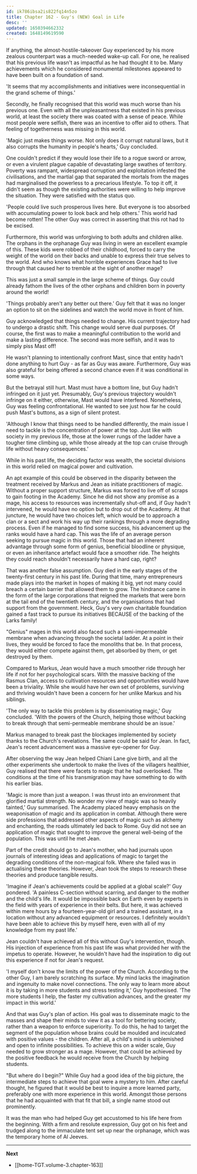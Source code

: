 ```yaml
---
id: ik786ibsa2is822fq14n5zo
title: Chapter 162 - Guy's (NEW) Goal in Life
desc: ''
updated: 1650394662332
created: 1648149619590
---
```


If anything, the almost-hostile-takeover Guy experienced by his more zealous counterpart was a much-needed wake-up call. For one, he realised that his previous life wasn't as impactful as he had thought it to be. Many achievements which he considered monumental milestones appeared to have been built on a foundation of sand.

'It seems that my accomplishments and initiatives were inconsequential in the grand scheme of things.'

Secondly, he finally recognised that this world was much worse than his previous one. Even with all the unpleasantness that existed in his previous world, at least the society there was coated with a sense of peace. While most people were selfish, there was an incentive to offer aid to others. That feeling of togetherness was missing in this world.

'Magic just makes things worse. Not only does it corrupt natural laws, but it also corrupts the humanity in people's hearts,' Guy concluded.

One couldn't predict if they would lose their life to a rogue sword or arrow, or even a virulent plague capable of devastating large swathes of territory. Poverty was rampant, widespread corruption and exploitation infested the civilisations, and the martial gap that separated the mortals from the mages had marginalised the powerless to a precarious lifestyle. To top it off, it didn't seem as though the existing authorities were willing to help improve the situation. They were satisfied with the status quo.

'People could live such prosperous lives here. But everyone is too absorbed with accumulating power to look back and help others.' This world had become rotten! The other Guy was correct in asserting that this rot had to be excised.

Furthermore, this world was unforgiving to both adults and children alike. The orphans in the orphanage Guy was living in were an excellent example of this. These kids were robbed of their childhood, forced to carry the weight of the world on their backs and unable to express their true selves to the world. And who knows what horrible experiences Grace had to live through that caused her to tremble at the sight of another mage?

This was just a small sample in the large scheme of things. Guy could already fathom the lives of the other orphans and children born in poverty around the world!

'Things probably aren't any better out there.' Guy felt that it was no longer an option to sit on the sidelines and watch the world move in front of him.

Guy acknowledged that things needed to change. His current trajectory had to undergo a drastic shift. This change would serve dual purposes. Of course, the first was to make a meaningful contribution to the world and make a lasting difference. The second was more selfish, and it was to simply piss Mast off!

He wasn't planning to intentionally confront Mast, since that entity hadn't done anything to hurt Guy - as far as Guy was aware. Furthermore, Guy was also grateful for being offered a second chance even if it was conditional in some ways.

But the betrayal still hurt. Mast must have a bottom line, but Guy hadn't infringed on it just yet. Presumably, Guy's previous trajectory wouldn't infringe on it either, otherwise, Mast would have interfered. Nonetheless, Guy was feeling confrontational. He wanted to see just how far he could push Mast's buttons, as a sign of silent protest.

'Although I know that things need to be handled differently, the main issue I need to tackle is the concentration of power at the top. Just like with society in my previous life, those at the lower rungs of the ladder have a tougher time climbing up, while those already at the top can cruise through life without heavy consequences.'

While in his past life, the deciding factor was wealth, the societal divisions in this world relied on magical power and cultivation.

An apt example of this could be observed in the disparity between the treatment received by Markus and Jean as initiate practitioners of magic. Without a proper support structure, Markus was forced to live off of scraps to gain footing in the Academy. Since he did not show any promise as a mage, his access to resources was incrementally shut-off and, if Guy hadn't intervened, he would have no option but to drop out of the Academy. At that juncture, he would have two choices left, which would be to approach a clan or a sect and work his way up their rankings through a more degrading process. Even if he managed to find some success, his advancement up the ranks would have a hard cap. This was the life of an average person seeking to pursue magic in this world. Those that had an inherent advantage through some form of genius, beneficial bloodline or physique, or even an inheritance artefact would face a smoother ride. The heights they could reach shouldn't necessarily have a hard cap, right?

That was another false assumption. Guy died in the early stages of the twenty-first century in his past life. During that time, many entrepreneurs made plays into the market in hopes of making it big, yet not many could breach a certain barrier that allowed them to grow. The hindrance came in the form of the large corporations that reigned the markets that were born at the tail end of the twentieth century, and the organisations that had support from the government. Heck, Guy's very own charitable foundation gained a fast track to pursue its initiatives BECAUSE of the backing of the Larks family!

"Genius" mages in this world also faced such a semi-impermeable membrane when advancing through the societal ladder. At a point in their lives, they would be forced to face the monoliths that be. In that process, they would either compete against them, get absorbed by them, or get destroyed by them.

Compared to Markus, Jean would have a much smoother ride through her life if not for her psychological scars. With the massive backing of the Rasmus Clan, access to cultivation resources and opportunities would have been a triviality. While she would have her own set of problems, surviving and thriving wouldn't have been a concern for her unlike Markus and his siblings. 

'The only way to tackle this problem is by disseminating magic,' Guy concluded. 'With the powers of the Church, helping those without backing to break through that semi-permeable membrane should be an issue.'

Markus managed to break past the blockages implemented by society thanks to the Church's revelations. The same could be said for Jean. In fact, Jean's recent advancement was a massive eye-opener for Guy.

After observing the way Jean helped Chiani Lane give birth, and all the other experiments she undertook to make the lives of the villagers healthier, Guy realised that there were facets to magic that he had overlooked. The conditions at the time of his transmigration may have something to do with his earlier bias. 

'Magic is more than just a weapon. I was thrust into an environment that glorified martial strength. No wonder my view of magic was so heavily tainted,' Guy summarised. The Academy placed heavy emphasis on the weaponisation of magic and its application in combat. Although there were side professions that addressed other aspects of magic such as alchemy and enchanting, the roads ultimately led back to Rome. Guy did not see an application of magic that sought to improve the general well-being of the population. This was until he met Jean.

Part of the credit should go to Jean's mother, who had journals upon journals of interesting ideas and applications of magic to target the degrading conditions of the non-magical folk. Where she failed was in actualising these theories. However, Jean took the steps to research these theories and produce tangible results.

'Imagine if Jean's achievements could be applied at a global scale?' Guy pondered. 'A painless C-section without scarring, and danger to the mother and the child's life. It would be impossible back on Earth even by experts in the field with years of experience in their belts. But here, it was achieved within mere hours by a fourteen-year-old girl and a trained assistant, in a location without any advanced equipment or resources. I definitely wouldn't have been able to achieve this by myself here, even with all of my knowledge from my past life.'

Jean couldn't have achieved all of this without Guy's intervention, though. His injection of experience from his past life was what provided her with the impetus to operate. However, he wouldn't have had the inspiration to dig out this experience if not for Jean's request.

'I myself don't know the limits of the power of the Church. According to the other Guy, I am barely scratching its surface. My mind lacks the imagination and ingenuity to make novel connections. The only way to learn more about it is by taking in more students and stress testing it,' Guy hypothesised. 'The more students I help, the faster my cultivation advances, and the greater my impact in this world.'

And that was Guy's plan of action. His goal was to disseminate magic to the masses and shape their minds to view it as a tool for bettering society, rather than a weapon to enforce superiority. To do this, he had to target the segment of the population whose brains could be moulded and inculcated with positive values - the children. After all, a child's mind is unblemished and open to infinite possibilities. To achieve this on a wider scale, Guy needed to grow stronger as a mage. However, that could be achieved by the positive feedback he would receive from the Church by helping students.

"But where do I begin?" While Guy had a good idea of the big picture, the intermediate steps to achieve that goal were a mystery to him. After careful thought, he figured that it would be best to inquire a more learned party, preferably one with more experience in this world. Amongst those persons that he had acquainted with that fit that bill, a single name stood out prominently.

It was the man who had helped Guy get accustomed to his life here from the beginning. With a firm and resolute expression, Guy got on his feet and trudged along to the immaculate tent set up near the orphanage, which was the temporary home of Al Jeeves.

____

**Next**
* [[home-TGT.volume-3.chapter-163]]